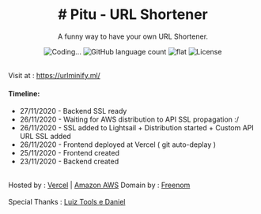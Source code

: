 

<h1 align="center"># Pitu - URL Shortener</h1>
<p align="center">
    A funny way to have your own URL Shortener.
</p>

<p align="center">
  <img alt="Coding..." src="https://img.shields.io/badge/last%20modified-today-brightgreen"/>
  <img alt="GitHub language count" src="https://img.shields.io/github/languages/count/olavomello/pitu?color=%2304D361">
  <img alt="flat" src="https://img.shields.io/badge/style-flat-green?logo=appveyor&amp;style=flat">
  <img alt="License" src="https://img.shields.io/badge/license-MIT-%2304D361"> 
</p>
<br>
Visit at : <a href="https://urlminify.ml/">https://urlminify.ml/</a>
<br>
<h4>Timeline:</h4>
<ul>
  <li>27/11/2020 - Backend SSL ready</li>
  <li>26/11/2020 - Waiting for AWS distribution to API SSL propagation :/</li>
  <li>26/11/2020 - SSL added to Lightsail + Distribution started + Custom API URL SSL added</li>
  <li>26/11/2020 - Frontend deployed at Vercel ( git auto-deplay )</li>
  <li>25/11/2020 - Frontend created</li>
  <li>23/11/2020 - Backend created</li>
</ul>
<br>
Hosted by : <a href="vercel.com" target="_blank">Vercel</a> | <a href="aws.amazon.com" target="_blank">Amazon AWS</a>
Domain by : <a href="freenom.com" target="_blank">Freenom</a>
<br><br>
Special Thanks : <a href="https://www.luiztools.com.br/" target="_blank">Luiz Tools e Daniel</a>